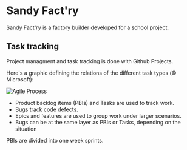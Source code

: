 # Sandy Fact'ry

Sandy Fact'ry is a factory builder developed for a school project.

## Task tracking

Project managment and task tracking is done with Github Projects.

Here's a graphic defining the relations of the different task types (© Microsoft):

![Agile Process](https://learn.microsoft.com/en-us/azure/devops/boards/work-items/guidance/media/alm_pt_scrum_wit_artifacts.png?view=azure-devops)

- Product backlog items (PBIs) and Tasks are used to track work.
- Bugs track code defects.
- Epics and features are used to group work under larger scenarios.
- Bugs can be at the same layer as PBIs or Tasks, depending on the situation

PBIs are divided into one week sprints.
